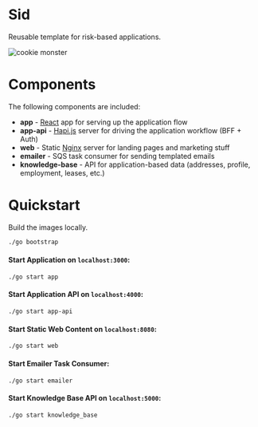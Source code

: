 # Sid

Reusable template for risk-based applications.

![cookie monster](http://vignette1.wikia.nocookie.net/iannielli-legend/images/6/6e/Cookie_monster.jpg/revision/latest?cb=20150918140937)

# Components
The following components are included:

- **app** - [React](https://github.com/facebookincubator/create-react-app) app for serving up the application flow
- **app-api** - [Hapi.js](https://hapijs.com/) server for driving the application workflow (BFF + Auth)
- **web** - Static [Nginx](https://www.nginx.com/) server for landing pages and marketing stuff
- **emailer** - SQS task consumer for sending templated emails
- **knowledge-base** - API for application-based data (addresses, profile, employment, leases, etc.)

# Quickstart

Build the images locally.
```bash
./go bootstrap
```

#### Start Application on `localhost:3000`:

`./go start app`

#### Start Application API on `localhost:4000`:

`./go start app-api`

#### Start Static Web Content on `localhost:8080`:

`./go start web`

#### Start Emailer Task Consumer:

`./go start emailer`

#### Start Knowledge Base API on `localhost:5000`:

`./go start knowledge_base`
